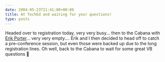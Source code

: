 ```yaml
---
date: 2004-05-23T21:41:00+00:00
title: At TechEd and waiting for your questions!
type: posts
---
```


Headed over to registration today, very very busy... then to the Cabana with [Erik Porter](https://weblogs.asp.net/eporter/archive/2004/05/23/139838.aspx)... very very empty.... Erik and I then decided to head off to catch a pre-conference session, but even those were backed up due to the long registration lines. Oh well, back to the Cabana to wait for some great VB questions 🙂
